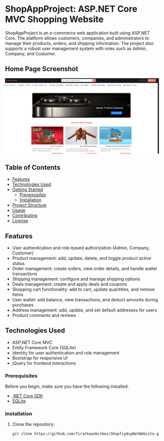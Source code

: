 # ShopAppProject: ASP.NET Core MVC Shopping Website

ShopAppProject is an e-commerce web application built using ASP.NET Core. The platform allows customers, companies, and administrators to manage their products, orders, and shipping information. The project also supports a robust user management system with roles such as Admin, Company, and Customer.

## Home Page Screenshot

![Screenshot](./screenshot/screenshot.png)

## Table of Contents

- [Features](#features)
- [Technologies Used](#technologies-used)
- [Getting Started](#getting-started)
  - [Prerequisites](#prerequisites)
  - [Installation](#installation)
- [Project Structure](#project-structure)
- [Usage](#usage)
- [Contributing](#contributing)
- [License](#license)

## Features

- User authentication and role-based authorization (Admin, Company, Customer)
- Product management: add, update, delete, and toggle product active status
- Order management: create orders, view order details, and handle wallet transactions
- Shipping management: configure and manage shipping options
- Deals management: create and apply deals and coupons
- Shopping cart functionality: add to cart, update quantities, and remove items
- User wallet: add balance, view transactions, and deduct amounts during purchases
- Address management: add, update, and set default addresses for users
- Product comments and reviews


## Technologies Used

- ASP.NET Core MVC
- Entity Framework Core (SQLite)
- Identity for user authentication and role management
- Bootstrap for responsive UI
- jQuery for frontend interactions

### Prerequisites

Before you begin, make sure you have the following installed:

- [.NET Core SDK](https://dotnet.microsoft.com/download)
- [SQLite](https://www.sqlite.org/download.html)

### Installation

1. Clone the repository:

   ```bash
   git clone https://github.com/firatkaanbitmez/ShopfiyAspNetWebsite.git
